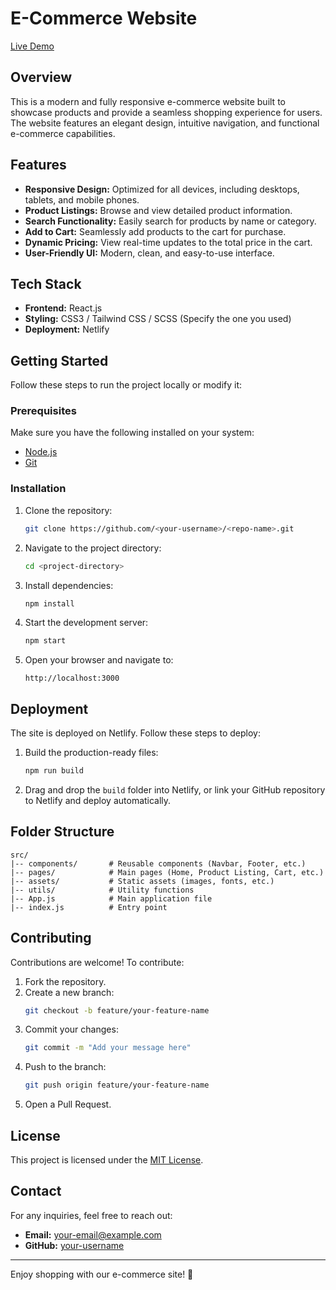 # E-Commerce Website

[Live Demo](https://e-coomerce-site001.netlify.app/)

## Overview

This is a modern and fully responsive e-commerce website built to showcase products and provide a seamless shopping experience for users. The website features an elegant design, intuitive navigation, and functional e-commerce capabilities.

## Features

- **Responsive Design:** Optimized for all devices, including desktops, tablets, and mobile phones.
- **Product Listings:** Browse and view detailed product information.
- **Search Functionality:** Easily search for products by name or category.
- **Add to Cart:** Seamlessly add products to the cart for purchase.
- **Dynamic Pricing:** View real-time updates to the total price in the cart.
- **User-Friendly UI:** Modern, clean, and easy-to-use interface.

## Tech Stack

- **Frontend:** React.js
- **Styling:** CSS3 / Tailwind CSS / SCSS (Specify the one you used)
- **Deployment:** Netlify

## Getting Started

Follow these steps to run the project locally or modify it:

### Prerequisites

Make sure you have the following installed on your system:

- [Node.js](https://nodejs.org/)
- [Git](https://git-scm.com/)

### Installation

1. Clone the repository:
   ```bash
   git clone https://github.com/<your-username>/<repo-name>.git
   ```

2. Navigate to the project directory:
   ```bash
   cd <project-directory>
   ```

3. Install dependencies:
   ```bash
   npm install
   ```

4. Start the development server:
   ```bash
   npm start
   ```

5. Open your browser and navigate to:
   ```
   http://localhost:3000
   ```

## Deployment

The site is deployed on Netlify. Follow these steps to deploy:

1. Build the production-ready files:
   ```bash
   npm run build
   ```

2. Drag and drop the `build` folder into Netlify, or link your GitHub repository to Netlify and deploy automatically.

## Folder Structure

```
src/
|-- components/       # Reusable components (Navbar, Footer, etc.)
|-- pages/            # Main pages (Home, Product Listing, Cart, etc.)
|-- assets/           # Static assets (images, fonts, etc.)
|-- utils/            # Utility functions
|-- App.js            # Main application file
|-- index.js          # Entry point
```

## Contributing

Contributions are welcome! To contribute:

1. Fork the repository.
2. Create a new branch:
   ```bash
   git checkout -b feature/your-feature-name
   ```
3. Commit your changes:
   ```bash
   git commit -m "Add your message here"
   ```
4. Push to the branch:
   ```bash
   git push origin feature/your-feature-name
   ```
5. Open a Pull Request.

## License

This project is licensed under the [MIT License](LICENSE).

## Contact

For any inquiries, feel free to reach out:

- **Email:** your-email@example.com
- **GitHub:** [your-username](https://github.com/your-username)

---

Enjoy shopping with our e-commerce site! 🚀
